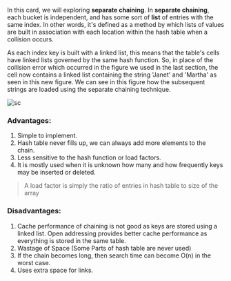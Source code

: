 In this card, we will exploring **separate chaining**. 
In **separate chaining**, each bucket is independent, and has some sort of **list** of entries with the same index. In other words, it's defined as a method by which lists of values are built in association with each location within the hash table when a collision occurs.

As each index key is built with a linked list, this means that the table's cells have linked lists governed by the same hash function. So, in place of the collision error which occurred in the figure we used in the last section, the cell now contains a linked list containing the string 'Janet' and 'Martha' as seen in this new figure. We can see in this figure how the subsequent strings are loaded using the separate chaining technique.

![sc](https://study.com/cimages/multimages/16/sep_chain2.png)



### Advantages:
1) Simple to implement.
2) Hash table never fills up, we can always add more elements to the chain.
3) Less sensitive to the hash function or load factors. 
4) It is mostly used when it is unknown how many and how frequently keys may be inserted or deleted.
> A load factor is simply the ratio of entries in hash table to size of the array

### Disadvantages:
1) Cache performance of chaining is not good as keys are stored using a linked list. Open addressing provides better cache performance as everything is stored in the same table.
2) Wastage of Space (Some Parts of hash table are never used)
3) If the chain becomes long, then search time can become O(n) in the worst case.
4) Uses extra space for links.

